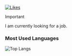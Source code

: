 [![Likes](https://badgen.org/img/zenn/1s22s1/likes?style=plastic)](https://zenn.dev/1s22s1)

> [!IMPORTANT]
> I am currently looking for a job.

### Most Used Languages

![Top Langs](https://github-readme-stats.vercel.app/api/top-langs/?username=1s22s1)
